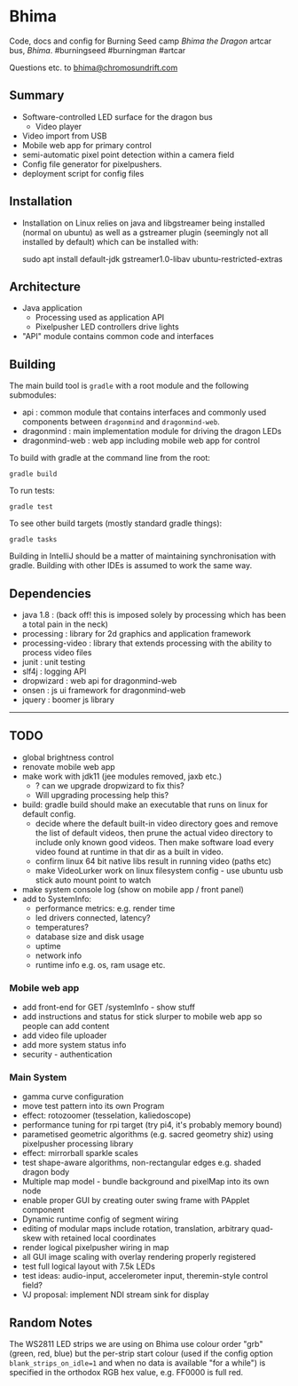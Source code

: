 # Bhima

Code, docs and config for Burning Seed camp _Bhima the Dragon_ artcar bus, _Bhima_. #burningseed #burningman #artcar

Questions etc. to [bhima@chromosundrift.com](mailto:bhima@chromosundrift.com)

## Summary

* Software-controlled LED surface for the dragon bus
    * Video player
* Video import from USB
* Mobile web app for primary control
* semi-automatic pixel point detection within a camera field
* Config file generator for pixelpushers.
* deployment script for config files

## Installation

* Installation on Linux relies on java and libgstreamer being installed (normal on ubuntu) as well as a gstreamer plugin (seemingly not all installed by default) which can be installed with:
    
    sudo apt install default-jdk gstreamer1.0-libav ubuntu-restricted-extras

## Architecture

* Java application
    * Processing used as application API
    * Pixelpusher LED controllers drive lights
* "API" module contains common code and interfaces 

## Building

The main build tool is `gradle` with a root module and the following submodules:
* api : common module that contains interfaces and commonly used components between `dragonmind` and `dragonmind-web`.
* dragonmind : main implementation module for driving the dragon LEDs 
* dragonmind-web : web app including mobile web app for control

To build with gradle at the command line from the root:

```
gradle build
```

To run tests:

```
gradle test
```

To see other build targets (mostly standard gradle things):
```
gradle tasks
```

Building in IntelliJ should be a matter of maintaining synchronisation with gradle. Building with other IDEs is 
assumed to work the same way.

## Dependencies

* java 1.8 : (back off! this is imposed solely by processing which has been a total pain in the neck)
* processing : library for 2d graphics and application framework
* processing-video : library that extends processing with the ability to process video files
* junit : unit testing
* slf4j : logging API
* dropwizard : web api for dragonmind-web
* onsen : js ui framework for dragonmind-web
* jquery : boomer js library

---

## TODO

* global brightness control
* renovate mobile web app
* make work with jdk11 (jee modules removed, jaxb etc.)
    * ? can we upgrade dropwizard to fix this?
    * Will upgrading processing help this?
* build: gradle build should make an executable that runs on linux for default config.
    * decide where the default built-in video directory goes and remove the list of default videos, then prune the actual video directory to include only known good videos. Then make software load every video found at runtime in that dir as a built in video.
    * confirm linux 64 bit native libs result in running video (paths etc)
    * make VideoLurker work on linux filesystem config - use ubuntu usb stick auto mount point to watch
* make system console log (show on mobile app / front panel)
* add to SystemInfo:
    * performance metrics: e.g. render time
    * led drivers connected, latency?
    * temperatures?
    * database size and disk usage
    * uptime
    * network info
    * runtime info e.g. os, ram usage etc.

### Mobile web app
    
* add front-end for GET /systemInfo - show stuff
* add instructions and status for stick slurper to mobile web app so people can add content
* add video file uploader
* add more system status info 
* security - authentication

### Main System

* gamma curve configuration
* move test pattern into its own Program
* effect: rotozoomer (tesselation, kaliedoscope)
* performance tuning for rpi target (try pi4, it's probably memory bound)
* parametised geometric algorithms (e.g. sacred geometry shiz) using pixelpusher processing library
* effect: mirrorball sparkle scales
* test shape-aware algorithms, non-rectangular edges e.g. shaded dragon body
* Multiple map model - bundle background and pixelMap into its own node
* enable proper GUI by creating outer swing frame with PApplet component
* Dynamic runtime config of segment wiring
* editing of modular maps include rotation, translation, arbitrary quad-skew with retained local coordinates
* render logical pixelpusher wiring in map
* all GUI image scaling with overlay rendering properly registered
* test full logical layout with 7.5k LEDs
* test ideas: audio-input, accelerometer input, theremin-style control field?
* VJ proposal: implement NDI stream sink for display


## Random Notes

The WS2811 LED strips we are using on Bhima use colour order "grb" (green, red, blue) but the per-strip start colour
(used if the config option `blank_strips_on_idle=1` and when no data is available "for a while") is specified in the
 orthodox RGB hex value, e.g. FF0000 is full red.


